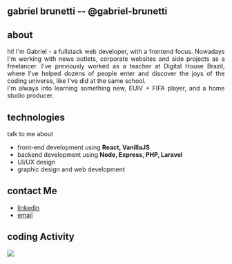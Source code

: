 ## gabriel brunetti -- @gabriel-brunetti

## about
<p align='justify'> hi! I'm Gabriel - a fullstack web developer, with a frontend focus. Nowadays I'm working with news outlets, corporate websites and side projects as a freelancer. I've previously worked as a teacher at Digital House Brazil, where I've helped dozens of people enter and discover the joys of the coding universe, like I've did at the same school.<br>I'm always into learning something new, EUIV + FIFA player, and a home studio producer. </p> 

## technologies
talk to me about
- front-end development using **React, VanillaJS**
- backend development using **Node, Express, PHP, Laravel**
- UI/UX design
- graphic design and web development

## contact Me
- [linkedin](https://www.linkedin.com/in/gabriel-brunetti/)
- [email](gabriel.brunetti1@gmail.com)

## coding Activity
<p align="justify" >
  <img src="https://github-readme-stats.vercel.app/api?username=gabriel-brunetti&count_private=true&show_icons=true&theme=material-palenight" />
</p>


<!--
**gabriel-brunetti/gabriel-brunetti** is a ✨ _special_ ✨ repository because its `README.md` (this file) appears on your GitHub profile.

Here are some ideas to get you started:

- 🔭 I’m currently working on ...
- 🌱 I’m currently learning ...
- 👯 I’m looking to collaborate on ...
- 🤔 I’m looking for help with ...
- 💬 Ask me about ...
- 📫 How to reach me: ...
- 😄 Pronouns: ...
- ⚡ Fun fact: ...
-->
